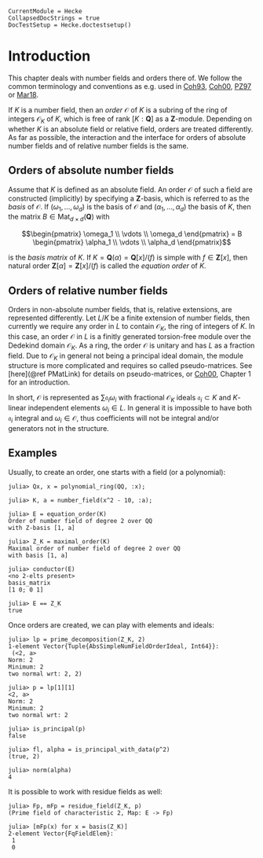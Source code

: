 ```@meta
CurrentModule = Hecke
CollapsedDocStrings = true
DocTestSetup = Hecke.doctestsetup()
```
# Introduction


This chapter deals with number fields and orders there of.
We follow the common terminology and conventions as e.g. used in
[Coh93](@cite), [Coh00](@cite), [PZ97](@cite) or [Mar18](@cite).

If $K$ is a number field, then an *order* $\mathcal
O$ of $K$ is a subring of the ring of integers $\mathcal O_K$ of $K$, which is free
of rank $[K : \mathbf Q]$ as a $\mathbf Z$-module. Depending on whether
$K$ is an absolute field or relative field, orders are treated differently.
As far as possible, the interaction and the interface for orders of absolute number fields
and of relative number fields is the same.

## Orders of absolute number fields

Assume that $K$ is defined as an absolute field.
An order $\mathcal O$ of such a field are constructed (implicitly) by
specifying a $\mathbf Z$-basis, which is referred to as the *basis* of $\mathcal
O$. If $(\omega_1,\dotsc,\omega_d)$ is the basis of $\mathcal O$ and
$(\alpha_1,\dotsc,\alpha_d)$ the basis of $K$, then the
matrix $B \in \operatorname{Mat}_{d \times d}(\mathbf Q)$ with
```math
\begin{pmatrix} \omega_1 \\ \vdots \\ \omega_d \end{pmatrix} = B \begin{pmatrix} \alpha_1 \\ \vdots \\ \alpha_d \end{pmatrix}
```
is the *basis matrix* of $K$.
If $K = \mathbf{Q}(\alpha) = \mathbf{Q}[x]/(f)$ is simple with $f \in
\mathbf{Z}[x]$, then natural order $\mathbf Z[\alpha] = \mathbf{Z}[x]/(f)$ is
called the *equation order* of $K$.

## Orders of relative number fields

Orders in non-absolute number fields, that is, relative extensions, are represented
differently. Let $L/K$ be a finite extension of number fields, then currently
we require any order in $L$ to contain $\mathcal O_K$, the ring
of integers of $K$. In this case, an order $\mathcal O$ in $L$ is a
finitly generated torsion-free module over the Dedekind domain $\mathcal O_K$. As a ring,
the order $\mathcal O$ is unitary and has $L$ as a fraction field.
Due to $\mathcal O_K$ in general not being a principal
ideal domain, the module structure is more complicated
and requires so called pseudo-matrices. See
[here](@ref PMatLink) for details on pseudo-matrices, or [Coh00](@cite),
Chapter 1 for an introduction.

In short, $\mathcal O$ is represented as $\sum \mathfrak a_i \omega_i$
with fractional $\mathcal O_K$ ideals $\mathfrak a_i\subset K$ and
$K$-linear independent elements $\omega_i\in L$. In general
it is impossible to have both $\mathfrak a_i$ integral and
$\omega_i \in \mathcal O$, thus coefficients will not be integral and/or
generators not in the structure.

## Examples

Usually, to create an order, one starts with a field (or a polynomial):

```jldoctest 1
julia> Qx, x = polynomial_ring(QQ, :x);

julia> K, a = number_field(x^2 - 10, :a);

julia> E = equation_order(K)
Order of number field of degree 2 over QQ
with Z-basis [1, a]

julia> Z_K = maximal_order(K)
Maximal order of number field of degree 2 over QQ
with basis [1, a]

julia> conductor(E)
<no 2-elts present>
basis_matrix
[1 0; 0 1]

julia> E == Z_K
true
```

Once orders are created, we can play with elements and ideals:

```jldoctest 1
julia> lp = prime_decomposition(Z_K, 2)
1-element Vector{Tuple{AbsSimpleNumFieldOrderIdeal, Int64}}:
 (<2, a>
Norm: 2
Minimum: 2
two normal wrt: 2, 2)

julia> p = lp[1][1]
<2, a>
Norm: 2
Minimum: 2
two normal wrt: 2

julia> is_principal(p)
false

julia> fl, alpha = is_principal_with_data(p^2)
(true, 2)

julia> norm(alpha)
4
```

It is possible to work with residue fields as well:

```jldoctest 1
julia> Fp, mFp = residue_field(Z_K, p)
(Prime field of characteristic 2, Map: E -> Fp)

julia> [mFp(x) for x = basis(Z_K)]
2-element Vector{FqFieldElem}:
 1
 0
```
